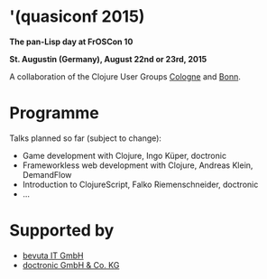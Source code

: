 # '(quasiconf 2015)

**The pan-Lisp day at FrOSCon 10**

**St. Augustin (Germany), August 22nd or 23rd, 2015**

A collaboration of the Clojure User Groups
[Cologne](http://www.meetup.com/clojure-cologne/) and
[Bonn](https://groups.google.com/forum/#!forum/clojure-user-group-bonn).

# Programme

Talks planned so far (subject to change):

* Game development with Clojure, Ingo Küper, doctronic
* Frameworkless web development with Clojure, Andreas Klein, DemandFlow
* Introduction to ClojureScript, Falko Riemenschneider, doctronic
* ...


# Supported by

* [bevuta IT GmbH](http://www.bevuta.com)
* [doctronic GmbH & Co. KG](http://www.doctronic.de/)
